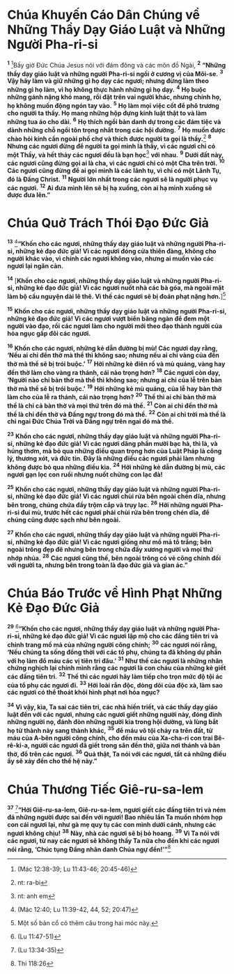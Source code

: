 # Chúa Khuyến Cáo Dân Chúng về Những Thầy Dạy Giáo Luật và Những Người Pha-ri-si
<sup><b>1</b></sup> [^1@-ab12ab5b-33e4-46d0-8d31-8646f74bb95a]Bấy giờ Đức Chúa Jesus nói với đám đông và các môn đồ Ngài, <sup><b>2</b></sup> **“Những thầy dạy giáo luật và những người Pha-ri-si ngồi ở cương vị của Môi-se.** <sup><b>3</b></sup> **Vậy hãy làm và giữ những gì họ dạy các ngươi; nhưng đừng làm theo những gì họ làm, vì họ không thực hành những gì họ dạy.** <sup><b>4</b></sup> **Họ buộc những gánh nặng khó mang, rồi đặt trên vai người khác, nhưng chính họ, họ không muốn động ngón tay vào.** <sup><b>5</b></sup> **Họ làm mọi việc cốt để phô trương cho người ta thấy. Họ mang những hộp đựng kinh luật thật to và làm những tua áo cho dài.** <sup><b>6</b></sup> **Họ thích ngồi bàn danh dự trong các đám tiệc và dành những chỗ ngồi tôn trọng nhất trong các hội đường.** <sup><b>7</b></sup> **Họ muốn được chào hỏi kính cẩn ngoài phố chợ và thích được người ta gọi là thầy.**[^1-ab12ab5b-33e4-46d0-8d31-8646f74bb95a] <sup><b>8</b></sup> **Nhưng các ngươi đừng để người ta gọi mình là thầy, vì các ngươi chỉ có một Thầy, và hết thảy các ngươi đều là bạn học**[^2-ab12ab5b-33e4-46d0-8d31-8646f74bb95a] **với nhau.** <sup><b>9</b></sup> **Dưới đất này, các ngươi cũng đừng gọi ai là cha, vì các ngươi chỉ có một Cha trên trời.** <sup><b>10</b></sup> **Các ngươi cũng đừng để ai gọi mình là các lãnh tụ, vì chỉ có một Lãnh Tụ, đó là Đấng Christ.** <sup><b>11</b></sup> **Người lớn nhất trong các ngươi sẽ là người phục vụ các ngươi.** <sup><b>12</b></sup> **Ai đưa mình lên sẽ bị hạ xuống, còn ai hạ mình xuống sẽ được đưa lên.”**


# Chúa Quở Trách Thói Đạo Đức Giả
<sup><b>13</b></sup> [^2@-ab12ab5b-33e4-46d0-8d31-8646f74bb95a]**“Khốn cho các ngươi, những thầy dạy giáo luật và những người Pha-ri-si, những kẻ đạo đức giả! Vì các ngươi đóng cửa thiên đàng, không cho người khác vào, vì chính các ngươi không vào, nhưng ai muốn vào các ngươi lại ngăn cản.**

<sup><b>14</b></sup> \[**Khốn cho các ngươi, những thầy dạy giáo luật và những người Pha-ri-si, những kẻ đạo đức giả! Vì các ngươi nuốt nhà các bà góa, mà ngoài mặt làm bộ cầu nguyện dài lê thê. Vì thế các ngươi sẽ bị đoán phạt nặng hơn.**][^3-ab12ab5b-33e4-46d0-8d31-8646f74bb95a]

<sup><b>15</b></sup> **Khốn cho các ngươi, những thầy dạy giáo luật và những người Pha-ri-si, những kẻ đạo đức giả! Vì các ngươi vượt biển băng ngàn để đem một người vào đạo, rồi các ngươi làm cho người mới theo đạo thành người của hỏa ngục gấp đôi các ngươi.**

<sup><b>16</b></sup> **Khốn cho các ngươi, những kẻ dẫn đường bị mù! Các ngươi dạy rằng, ‘Nếu ai chỉ đền thờ mà thề thì không sao; nhưng nếu ai chỉ vàng của đền thờ mà thề sẽ bị trói buộc.’** <sup><b>17</b></sup> **Hỡi những kẻ điên rồ và mù quáng, vàng hay đền thờ làm cho vàng ra thánh, cái nào trọng hơn?** <sup><b>18</b></sup> **Các ngươi còn dạy, ‘Người nào chỉ bàn thờ mà thề thì không sao; nhưng ai chỉ của lễ trên bàn thờ mà thề sẽ bị trói buộc.’** <sup><b>19</b></sup> **Hỡi những kẻ mù quáng, của lễ hay bàn thờ làm cho của lễ ra thánh, cái nào trọng hơn?** <sup><b>20</b></sup> **Thế thì ai chỉ bàn thờ mà thề là chỉ cả bàn thờ và mọi thứ trên đó mà thề.** <sup><b>21</b></sup> **Còn ai chỉ đền thờ mà thề là chỉ đền thờ và Đấng ngự trong đó mà thề.** <sup><b>22</b></sup> **Còn ai chỉ trời mà thề là chỉ ngai Đức Chúa Trời và Đấng ngự trên ngai đó mà thề.**

<sup><b>23</b></sup> **Khốn cho các ngươi, những thầy dạy giáo luật và những người Pha-ri-si, những kẻ đạo đức giả! Vì các ngươi dâng phần mười bạc hà, thì là, và húng thơm, mà bỏ qua những điều quan trọng hơn của Luật Pháp là công lý, thương xót, và đức tin. Đây là những điều các ngươi phải làm nhưng không được bỏ qua những điều kia.** <sup><b>24</b></sup> **Hỡi những kẻ dẫn đường bị mù, các ngươi gạn lọc con ruồi nhưng nuốt chửng con lạc đà!**

<sup><b>25</b></sup> **Khốn cho các ngươi, những thầy dạy giáo luật và những người Pha-ri-si, những kẻ đạo đức giả! Vì các ngươi chùi rửa bên ngoài chén dĩa, nhưng bên trong, chúng chứa đầy trộm cắp và trụy lạc.** <sup><b>26</b></sup> **Hỡi những người Pha-ri-si đui mù, trước hết các ngươi phải chùi rửa bên trong chén dĩa, để chúng cũng được sạch như bên ngoài.**

<sup><b>27</b></sup> **Khốn cho các ngươi, những thầy dạy giáo luật và những người Pha-ri-si, những kẻ đạo đức giả! Vì các ngươi giống như mồ mả tô trắng; bên ngoài trông đẹp đẽ nhưng bên trong chứa đầy xương người và mọi thứ nhớp nhúa.** <sup><b>28</b></sup> **Các ngươi cũng thế, bên ngoài trông có vẻ công chính đối với người ta, nhưng bên trong toàn là đạo đức giả và gian ác.”**


# Chúa Báo Trước về Hình Phạt Những Kẻ Đạo Đức Giả
<sup><b>29</b></sup> [^3@-ab12ab5b-33e4-46d0-8d31-8646f74bb95a]**“Khốn cho các ngươi, những thầy dạy giáo luật và những người Pha-ri-si, những kẻ đạo đức giả! Vì các ngươi lập mộ cho các đấng tiên tri và chỉnh trang mồ mả của những người công chính;** <sup><b>30</b></sup> **các ngươi nói rằng, ‘Nếu chúng ta sống đồng thời với các tổ phụ, chúng ta đã không dự phần với họ làm đổ máu các vị tiên tri đâu.’** <sup><b>31</b></sup> **Như thế các ngươi là những nhân chứng nghịch lại chính mình rằng các ngươi là con cháu của những kẻ giết các đấng tiên tri.** <sup><b>32</b></sup> **Thế thì các ngươi hãy làm tiếp cho trọn mức độ tội ác của tổ phụ các ngươi đi.** <sup><b>33</b></sup> **Hỡi loài rắn độc, dòng dõi của độc xà, làm sao các ngươi có thể thoát khỏi hình phạt nơi hỏa ngục?**

<sup><b>34</b></sup> **Vì vậy, kìa, Ta sai các tiên tri, các nhà hiền triết, và các thầy dạy giáo luật đến với các ngươi, nhưng các ngươi giết những người này, đóng đinh những người nọ, đánh đòn những người kia trong hội đường, và lùng bắt họ từ thành này sang thành khác,** <sup><b>35</b></sup> **để máu vô tội chảy ra trên đất, từ máu của A-bên người công chính, cho đến máu của Xa-cha-ri con trai Bê-rê-ki-a, người các ngươi đã giết trong sân đền thờ, giữa nơi thánh và bàn thờ, đổ trên các ngươi.** <sup><b>36</b></sup> **Quả thật, Ta nói với các ngươi, tất cả những điều ấy sẽ xảy đến cho thế hệ này.”**


# Chúa Thương Tiếc Giê-ru-sa-lem
<sup><b>37</b></sup> [^4@-ab12ab5b-33e4-46d0-8d31-8646f74bb95a]**“Hỡi Giê-ru-sa-lem, Giê-ru-sa-lem, ngươi giết các đấng tiên tri và ném đá những người được sai đến với ngươi! Bao nhiêu lần Ta muốn nhóm họp con cái ngươi lại, như gà mẹ quy tụ các con mình dưới cánh, nhưng các ngươi không chịu!** <sup><b>38</b></sup> **Này, nhà các ngươi sẽ bị bỏ hoang.** <sup><b>39</b></sup> **Vì Ta nói với các ngươi, từ nay các ngươi sẽ không thấy Ta nữa cho đến khi các ngươi nói rằng, ‘Chúc tụng Đấng nhân danh Chúa ngự đến!’”**[^4-ab12ab5b-33e4-46d0-8d31-8646f74bb95a]

[^1-ab12ab5b-33e4-46d0-8d31-8646f74bb95a]: nt: ra-bi
[^2-ab12ab5b-33e4-46d0-8d31-8646f74bb95a]: nt: anh em
[^3-ab12ab5b-33e4-46d0-8d31-8646f74bb95a]: Một số bản cổ có thêm câu trong hai móc này.
[^4-ab12ab5b-33e4-46d0-8d31-8646f74bb95a]: Thi 118:26
[^1@-ab12ab5b-33e4-46d0-8d31-8646f74bb95a]: (Mác 12:38-39; Lu 11:43-46; 20:45-46)
[^2@-ab12ab5b-33e4-46d0-8d31-8646f74bb95a]: (Mác 12:40; Lu 11:39-42, 44, 52; 20:47)
[^3@-ab12ab5b-33e4-46d0-8d31-8646f74bb95a]: (Lu 11:47-51)
[^4@-ab12ab5b-33e4-46d0-8d31-8646f74bb95a]: (Lu 13:34-35)